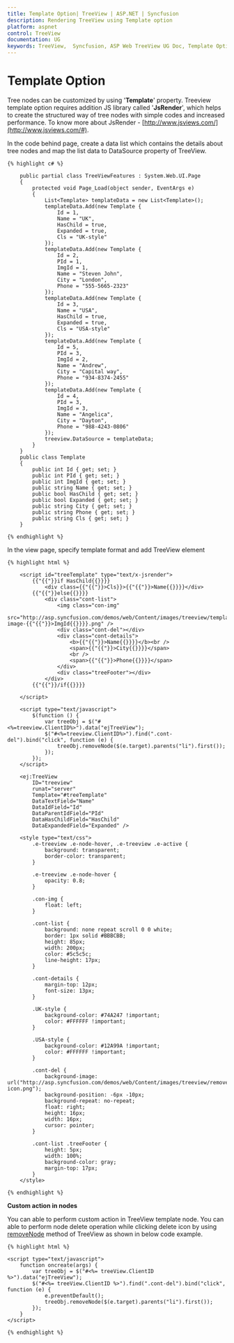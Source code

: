 ```yaml
---
title: Template Option| TreeView | ASP.NET | Syncfusion
description: Rendering TreeView using Template option
platform: aspnet
control: TreeView
documentation: UG
keywords: TreeView,  Syncfusion, ASP Web TreeView UG Doc, Template Option
---
```



# Template Option

Tree nodes can be customized by using '**Template**' property. Treeview template option requires addition JS library called '**JsRender**', which helps to create the structured way of tree nodes with simple codes and increased performance. To know more about JsRender - [http://www.jsviews.com/](http://www.jsviews.com/#).  

In the code behind page, create a data list which contains the details about tree nodes and map the list data to DataSource property of TreeView.
    
    {% highlight c# %}
    
        public partial class TreeViewFeatures : System.Web.UI.Page
        {
            protected void Page_Load(object sender, EventArgs e)
            {
                List<Template> templateData = new List<Template>();
                templateData.Add(new Template {
                    Id = 1,
                    Name = "UK",
                    HasChild = true,
                    Expanded = true,
                    Cls = "UK-style"
                });
                templateData.Add(new Template {
                    Id = 2,
                    PId = 1,
                    ImgId = 1,
                    Name = "Steven John",
                    City = "London",
                    Phone = "555-5665-2323"
                });
                templateData.Add(new Template {
                    Id = 3,
                    Name = "USA",
                    HasChild = true,
                    Expanded = true,
                    Cls = "USA-style"
                });
                templateData.Add(new Template {
                    Id = 5,
                    PId = 3,
                    ImgId = 2,
                    Name = "Andrew",
                    City = "Capital way",
                    Phone = "934-8374-2455"
                });
                templateData.Add(new Template {
                    Id = 4,
                    PId = 3,
                    ImgId = 3,
                    Name = "Angelica",
                    City = "Dayton",
                    Phone = "988-4243-0806"
                });
                treeview.DataSource = templateData;
            }        
        }
        public class Template
        {
            public int Id { get; set; }
            public int PId { get; set; }
            public int ImgId { get; set; }
            public string Name { get; set; }
            public bool HasChild { get; set; }
            public bool Expanded { get; set; }
            public string City { get; set; }
            public string Phone { get; set; }
            public string Cls { get; set; }
        }
        
    {% endhighlight %}
    
In the view page, specify template format and add TreeView element
    
    {% highlight html %}
    
        <script id="treeTemplate" type="text/x-jsrender">
            {{"{{"}}if HasChild{{}}}}
                <div class={{"{{"}}>Cls}}>{{"{{"}}>Name{{}}}}</div>
            {{"{{"}}else{{}}}}
                <div class="cont-list">
                    <img class="con-img"
                        src="http://asp.syncfusion.com/demos/web/Content/images/treeview/template-image-{{"{{"}}>ImgId{{}}}}.png" />
                    <div class="cont-del"></div>
                    <div class="cont-details">
                        <b>{{"{{"}}>Name{{}}}}</b><br />
                        <span>{{"{{"}}>City{{}}}}</span>
                        <br />
                        <span>{{"{{"}}>Phone{{}}}}</span>
                    </div>
                    <div class="treeFooter"></div>
                </div>
            {{"{{"}}/if{{}}}}
    
        </script>
    
        <script type="text/javascript">
            $(function () {
                var treeObj = $("#<%=treeview.ClientID%>").data("ejTreeView");
                $("#<%=treeview.ClientID%>").find(".cont-del").bind("click", function (e) {
                    treeObj.removeNode($(e.target).parents("li").first());
                });
            });
        </script>
    
        <ej:TreeView
            ID="treeview"
            runat="server"
            Template="#treeTemplate"
            DataTextField="Name"
            DataIdField="Id"
            DataParentIdField="PId"
            DataHasChildField="HasChild"
            DataExpandedField="Expanded" />
    
        <style type="text/css">
            .e-treeview .e-node-hover, .e-treeview .e-active {
                background: transparent;
                border-color: transparent;
            }
    
            .e-treeview .e-node-hover {
                opacity: 0.8;
            }
    
            .con-img {
                float: left;
            }
    
            .cont-list {
                background: none repeat scroll 0 0 white;
                border: 1px solid #BBBCBB;
                height: 85px;
                width: 200px;
                color: #5c5c5c;
                line-height: 17px;
            }
    
            .cont-details {
                margin-top: 12px;
                font-size: 13px;
            }
    
            .UK-style {
                background-color: #74A247 !important;
                color: #FFFFFF !important;
            }
    
            .USA-style {
                background-color: #12A99A !important;
                color: #FFFFFF !important;
            }
    
            .cont-del {
                background-image: url("http://asp.syncfusion.com/demos/web/Content/images/treeview/remove-icon.png");
                background-position: -6px -10px;
                background-repeat: no-repeat;
                float: right;
                height: 16px;
                width: 16px;
                cursor: pointer;
            }
    
            .cont-list .treeFooter {
                height: 5px;
                width: 100%;
                background-color: gray;
                margin-top: 17px;
            }
        </style>
        
    {% endhighlight %}
    
**Custom action in nodes**

You can able to perform custom action in TreeView template node. You can able to perform node delete operation while clicking delete icon by using [removeNode](http://help.syncfusion.com/js/api/ejtreeview#methods:removenode) method of TreeView as shown in below code example.
    
    {% highlight html %}
    
    <script type="text/javascript">
        function oncreate(args) {
            var treeObj = $("#<%= treeView.ClientID %>").data("ejTreeView");
            $("#<%= treeView.ClientID %>").find(".cont-del").bind("click", function (e) {
                e.preventDefault();
                treeObj.removeNode($(e.target).parents("li").first());
            });
        }
    </script>
    
    {% endhighlight %}
 
 